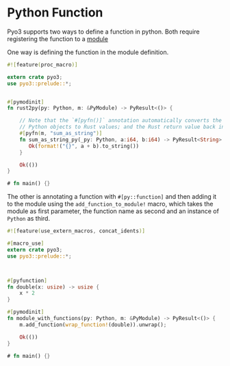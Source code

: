 # Python Function

Pyo3 supports two ways to define a function in python. Both require registering
the function to a [module](./module.md)

One way is defining the function in the module definition.

```rust
#![feature(proc_macro)]

extern crate pyo3;
use pyo3::prelude::*;


#[pymodinit]
fn rust2py(py: Python, m: &PyModule) -> PyResult<()> {

    // Note that the `#[pyfn()]` annotation automatically converts the arguments from
    // Python objects to Rust values; and the Rust return value back into a Python object.
    #[pyfn(m, "sum_as_string")]
    fn sum_as_string_py(_py: Python, a:i64, b:i64) -> PyResult<String> {
       Ok(format!("{}", a + b).to_string())
    }

    Ok(())
}

# fn main() {}
```

The other is annotating a function with `#[py::function]` and then adding it
to the module using the `add_function_to_module!` macro, which takes the module
as first parameter, the function name as second and an instance of `Python`
as third.

```rust
#![feature(use_extern_macros, concat_idents)]

#[macro_use]
extern crate pyo3;
use pyo3::prelude::*;



#[pyfunction]
fn double(x: usize) -> usize {
    x * 2
}

#[pymodinit]
fn module_with_functions(py: Python, m: &PyModule) -> PyResult<()> {
    m.add_function(wrap_function!(double)).unwrap();

    Ok(())
}

# fn main() {}
```

